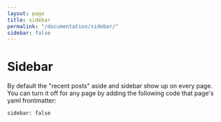 ```yaml
---
layout: page
title: sidebar
permalink: "/documentation/sidebar/"
sidebar: false
--- 
```

# Sidebar
By default the "recent posts" aside and sidebar show up on every page. You can turn it off for any page by adding the following code that page's yaml frontmatter:
```
sidebar: false
```
